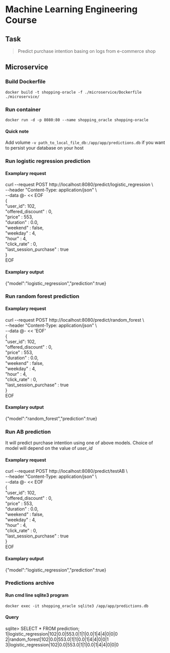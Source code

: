 # Machine Learning Engineering Course
## Task
> Predict purchase intention basing on logs from e-commerce shop

## Microservice

### Build Dockerfile
`docker build -t shopping-oracle -f ./microservice/Dockerfile ./microservice/`

### Run container
`docker run -d -p 8080:80 --name shopping_oracle shopping-oracle`
#### Quick note
Add volume `-v path_to_local_file_db:/app/app/predictions.db` if you want to persist your database on your host

### Run logistic regression prediction
#### Examplary request
curl --request POST http://localhost:8080/predict/logistic_regression \  
--header "Content-Type: application/json" \  
--data  @- << EOF  
{  
    "user_id": 102,  
    "offered_discount" : 0,  
    "price" : 553,  
    "duration" : 0.0,  
    "weekend" : false,  
    "weekday" : 4,  
    "hour" : 4,  
    "click_rate" : 0,  
    "last_session_purchase" : true  
}  
EOF

#### Examplary output
{"model":"logistic_regression","prediction":true}

### Run random forest prediction
#### Examplary request
curl --request POST http://localhost:8080/predict/random_forest \  
--header "Content-Type: application/json" \  
--data  @- << 'EOF'  
{  
    "user_id": 102,  
    "offered_discount" : 0,  
    "price" : 553,  
    "duration" : 0.0,  
    "weekend" : false,  
    "weekday" : 4,  
    "hour" : 4,   
    "click_rate" : 0,  
    "last_session_purchase" : true  
}  
EOF
#### Examplary output
{"model":"random_forest","prediction":true}

### Run AB prediction
It will predict purchase intention using one of above models. Choice of model will depend on the value of *user_id*
#### Examplary request
curl --request POST http://localhost:8080/predict/testAB \  
--header "Content-Type: application/json" \  
--data  @- << EOF  
{  
    "user_id": 102,  
    "offered_discount" : 0,  
    "price" : 553,  
    "duration" : 0.0,  
    "weekend" : false,  
    "weekday" : 4,  
    "hour" : 4,  
    "click_rate" : 0,  
    "last_session_purchase" : true  
}  
EOF  

#### Examplary output
{"model":"logistic_regression","prediction":true}

### Predictions archive
#### Run cmd line sqlite3 program
`docker exec -it shopping_oracle sqlite3 /app/app/predictions.db`
#### Query
sqlite> SELECT * FROM prediction;  
1|logistic_regression|102|0.0|553.0|1|1|0.0|1|4|4|0|0|0  
2|random_forest|102|0.0|553.0|1|1|0.0|1|4|4|0|0|1  
3|logistic_regression|102|0.0|553.0|1|1|0.0|1|4|4|0|0|0  
